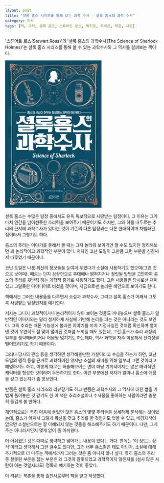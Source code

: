 ```yaml
---
layout: post
title: "셜롬 홈스 시리즈를 통해 보는 과학 수사 - 셜록 홈스의 과학 수사"
category: 도서
tags: [책, 과학, 셜록 홈즈, 스튜어트 로스, 박지웅, 하이픈, 북촌, 서평]
---
```


'스튜어트 로스(Stewart Ross)'의
'셜록 홈스의 과학수사(The Science of Sherlock Holmes)'는
셜록 홈스 시리즈를 통해 볼 수 있는 과학수사와 그 역사를 살펴보는 책이다.

![표지](/images/the-science-of-sherlock-holmes-book-h480.jpg)

셜록 홈스는 수많은 탐정 중에서도 유독 독보적으로 사랑받는 탐정이다.
그 이유는 그가 마치 인간을 넘어선듯한 추리력을 보여주기 때문이기도 하지만,
그의 혀를 내두르는 추리의 근저에 과학수사가 있다는 것이
기존의 다른 탐정과는 다른 현대적이며 차별화된 점이라서 그렇기도 하다.

홈스의 추리는 이야기를 통해서 볼 때는 그저 놀라워 보이기만 할 수도 있지만
정리해보면 꽤 논리적이고 과학적인 부분이 많다.
저자인 코난 도일이 그만큼 그런 부분을 신경써서 다루었기 때문이다.

코난 도일은 나름 최신의 정보들을 눈여겨 두었다가 소설에 사용하기도 했으며(그런 것으로 보이며),
때로는 단지 상상만으로 후대에나 밝혀지거나 정립될 방법을 고안하여
홈스의 추리를 뒷받침 하는 과학적 증거로 사용하기도 했다.
그런 내용들은 당시로선 재미있고 그럴듯한 아이디어로 비쳤을 것이며,
지금으로썬 놀라운 혜안으로 보이기도 한다.

책에서는 그러한 내용들을 다루면서
소설과 과학수사, 그리고 셜록 홈스가 어째서 그토록 사랑받는 탐정인지를 얘기한다.

저자는 그다지 과학적이거나 논리적이지 않아 보이는 것들도 꺼내놓으며
셜록 홈스가 일반적인 이미지와는 달리 철저하게 사실에 기반해 논리를 펴는 것은 아니라는 것도 보인다.
그의 추리는 때론 가능성에 불과한 이야기를 마치 기정사실인 것처럼 확신하며 뱉어낸 것이
우연히도 잘 맞아 떨어진 것처럼 느껴질 때도 있는데,
그건 홈스가 추리 과정의 일부를 생략해버리거나 어물쩡 넘기기도 하는데다,
의사 과학을 자주 이용해서 신뢰성을 떨어뜨리기도 학기 때문이다.

그러나 당시의 관습 등을 생각하면 생각해볼만한 가설이라고 수습을 하는가 하면,
코난 도일의 행적 등을 근거로 과학적이진 않지만 소설의 재미를 위해 일부러 그런 것이라고 해명하기도 하고,
이렇게 때로는 허술해보이는 면이 마냥 기계적이지는 않은 매력적인 캐릭터를 형성한 것이라며 두둔하기도 한다.
이런 부분에선 저자가 얼마나 홈스에 애정을 갖고 있는지가 좀 엿보인다.

반쯤은 셜록 홈스 시리즈의 리뷰같기도 하고
반쯤은 과학수사와 그 역사에 대한 썰을 가볍게 풀어놓은 것 같기도 한 이 책은
추리소설이나 수사물을 좋아하는 사람이라면 충분히 즐겁게 볼 만하다.

개인적으로는 특히 마음에 들었던 것은 홈스의 몇몇 추리들을 상세하게 분석해논 것이었는데,
홈스가 어째서 그렇게 확신을 갖고 추리를 한 것인지도 엿볼 수 있고,
배경지식이 없으면 소설만으로는 잘 이해되지 않는 것들을 해소해주기도 하기 때문이다.
다만, 그게 주는 아니라서인지 몇개 없어 좀 아쉬웠다.

더 아쉬웠던 것은 때때로 생략하고 넘어가는 내용이 있다는 거다.
딴에는 '이 정도는 상식'이라고 생각해서 그런 걸수도 있다만, 그건 너무 홈스같은 태도 아닌가.
소설에 대해 추가적으로 더 다루는 책에서까지 그러는 것은 좀 아니지 않나 싶다.
특히 홈스의 추리 중 잘못된 부분을 집는 부분은
왜 그것이 잘못되었고 과학적이지 않은지를 (설사 많은 사람이 아는 것일지라도) 명확히 얘기하는 것이 좋았다.



<div class="im im-info">
이 리뷰는 북촌을 통해 출판사로부터 책을 받고 작성했다.
</div>
